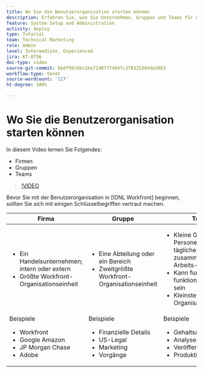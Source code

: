 ```yaml
---
title: Wo Sie die Benutzerorganisation starten können
description: Erfahren Sie, wie Sie Unternehmen, Gruppen und Teams für die Benutzerorganisation und die Vergabe von Berechtigungen für Arbeitsaufgaben nutzen können.
feature: System Setup and Administration
activity: deploy
type: Tutorial
team: Technical Marketing
role: Admin
level: Intermediate, Experienced
jira: KT-8756
doc-type: video
source-git-commit: bbdf99c6bc1be714077fd94fc3f8325394de36b3
workflow-type: tm+mt
source-wordcount: '117'
ht-degree: 100%

---
```


# Wo Sie die Benutzerorganisation starten können

In diesem Video lernen Sie Folgendes:

* Firmen
* Gruppen
* Teams

>[!VIDEO](https://video.tv.adobe.com/v/335068/?quality=12&learn=on&enablevpops=1)

Bevor Sie mit der Benutzerorganisation in [!DNL Workfront] beginnen, sollten Sie sich mit einigen Schlüsselbegriffen vertraut machen.

| Firma | Gruppe | Team |
| --- | --- | --- |
| <ul><li>Ein Handelsunternehmen; intern oder extern</li><li>Größte Workfront-Organisationseinheit</li></ul> | <ul><li>Eine Abteilung oder ein Bereich</li><li>Zweitgrößte Workfront-Organisationseinheit</li></ul> | <ul><li>Kleine Gruppe von Personen, die bei den täglichen Aktivitäten zusammenarbeiten; Arbeits-Team</li><li>Kann funktional oder funktionsübergreifend sein</li><li>Kleinste Workfront-Organisationseinheit</li></ul> |
| Beispiele <ul><li>Workfront</li><li>Google Amazon</li><li>JP Morgan Chase</li><li>Adobe</li></ul> | Beispiele <ul><li>Finanzielle Details</li><li>US-Legal</li><li>Marketing</li><li>Vorgänge</li></ul> | Beispiele <ul><li>Gehaltsabrechnung</li><li>Analyse</li><li>Veröffentlichung</li><li>Produktion</li></ul> |



